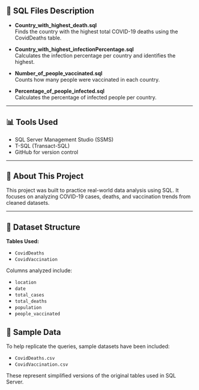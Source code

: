## 📄 SQL Files Description

- **Country_with_highest_death.sql**  
  Finds the country with the highest total COVID-19 deaths using the CovidDeaths table.

- **Country_with_highest_infectionPercentage.sql**  
  Calculates the infection percentage per country and identifies the highest.

- **Number_of_people_vaccinated.sql**  
  Counts how many people were vaccinated in each country.

- **Percentage_of_people_infected.sql**  
  Calculates the percentage of infected people per country.

---

## 📊 Tools Used
- SQL Server Management Studio (SSMS)
- T-SQL (Transact-SQL)
- GitHub for version control

---

## 🧠 About This Project
This project was built to practice real-world data analysis using SQL. It focuses on analyzing COVID-19 cases, deaths, and vaccination trends from cleaned datasets.

---

## 📁 Dataset Structure
**Tables Used:**
- `CovidDeaths`
- `CovidVaccination`

Columns analyzed include:
- `location`
- `date`
- `total_cases`
- `total_deaths`
- `population`
- `people_vaccinated`

## 📁 Sample Data
To help replicate the queries, sample datasets have been included:
- `CovidDeaths.csv`
- `CovidVaccination.csv`

These represent simplified versions of the original tables used in SQL Server.
